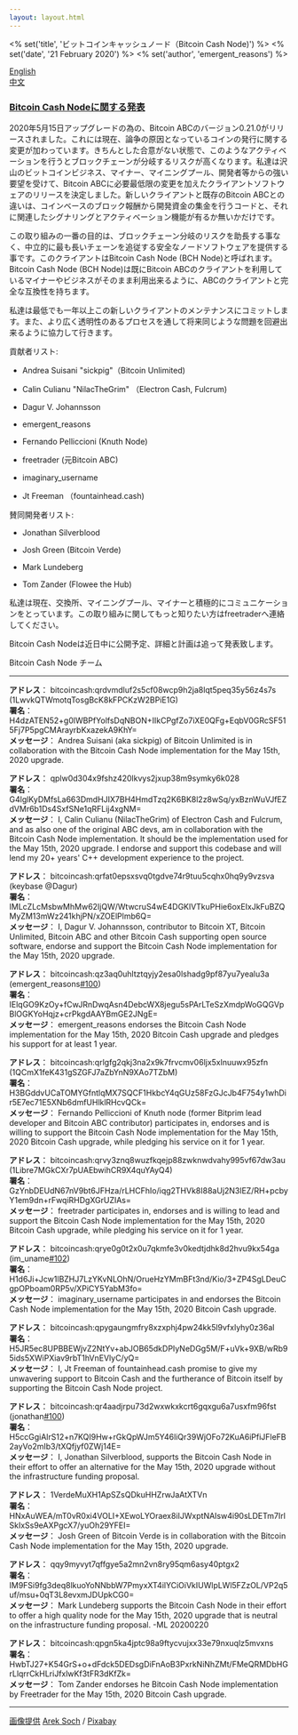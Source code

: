 ```yaml
---
layout: layout.html
---
```


<% set('title', 'ビットコインキャッシュノード（Bitcoin Cash Node)') %>
<% set('date', '21 February 2020') %>
<% set('author', 'emergent_reasons') %>

[English](https://read.cash/@freetrader/bitcoin-cash-node-003b2381)  
[中文](https://read.cash/@freetrader/bitcoin-cash-node-907e5878)

### [Bitcoin Cash Nodeに関する発表](#bitcoin-cash-nodeniguan-surufa-biao)

2020年5月15日アップグレードの為の、Bitcoin ABCのバージョン0.21.0がリリースされました。これには現在、論争の原因となっているコインの発行に関する変更が加わっています。きちんとした合意がない状態で、このようなアクティベーションを行うとブロックチェーンが分岐するリスクが高くなります。私達は沢山のビットコインビジネス、マイナー、マイニングプール、開発者等からの強い要望を受けて、Bitcoin ABCに必要最低限の変更を加えたクライアントソフトウェアのリリースを決定しました。新しいクライアントと既存のBitcoin ABCとの違いは、コインベースのブロック報酬から開発資金の集金を行うコードと、それに関連したシグナリングとアクティベーション機能が有るか無いかだけです。

この取り組みの一番の目的は、ブロックチェーン分岐のリスクを助長する事なく、中立的に最も長いチェーンを追従する安全なノードソフトウェアを提供する事です。このクライアントはBitcoin Cash Node (BCH Node)と呼ばれます。Bitcoin Cash Node (BCH Node)は既にBitcoin ABCのクライアントを利用しているマイナーやビジネスがそのまま利用出来るように、ABCのクライアントと完全な互換性を持ちます。

私達は最低でも一年以上この新しいクライアントのメンテナンスにコミットします。また、より広く透明性のあるプロセスを通して将来同じような問題を回避出来るように協力して行きます。

貢献者リスト:

*   Andrea Suisani "sickpig"（Bitcoin Unlimited)
    
*   Calin Culianu "NilacTheGrim" （Electron Cash, Fulcrum)
    
*   Dagur V. Johannsson
    
*   emergent\_reasons
    
*   Fernando Pelliccioni (Knuth Node)
    
*   freetrader (元Bitcoin ABC)
    
*   imaginary\_username
    
*   Jt Freeman （fountainhead.cash)

賛同開発者リスト:

*   Jonathan Silverblood
    
*   Josh Green (Bitcoin Verde)
    
*   Mark Lundeberg
    
*   Tom Zander (Flowee the Hub)

私達は現在、交換所、マイニングプール、マイナーと積極的にコミュニケーションをとっています。この取り組みに関してもっと知りたい方はfreetraderへ連絡してください。

Bitcoin Cash Nodeは近日中に公開予定、詳細と計画は追って発表致します。

Bitcoin Cash Node チーム

* * *

**アドレス**： bitcoincash:qrdvmdluf2s5cf08wcp9h2ja8lqt5peq35y56z4s7s (1LwvkQTWmotqTosgBcK8kFPCKzW2BPiE1G)  
**署名**： H4dzATEN52+g0lWBPfYolfsDqNBON+IIkCPgfZo7iXE0QFg+EqbV0GRcSF515Fj7P5pgCMArayrbKxazekA9KhY=  
**メッセージ**： Andrea Suisani (aka sickpig) of Bitcoin Unlimited is in collaboration with the Bitcoin Cash Node implementation for the May 15th, 2020 upgrade.

**アドレス**： qplw0d304x9fshz420lkvys2jxup38m9symky6k028  
**署名**： G4lglKyDMfsLa663DmdHJIX7BH4HmdTzq2K6BK8l2z8wSq/yxBznWuVJfEZdVMr6b1Ds4SxfSNe1qRFLij4xgNM=  
**メッセージ**： I, Calin Culianu (NilacTheGrim) of Electron Cash and Fulcrum, and as also one of the original ABC devs, am in collaboration with the Bitcoin Cash Node implementation. It should be the implementation used for the May 15th, 2020 upgrade. I endorse and support this codebase and will lend my 20+ years' C++ development experience to the project.

**アドレス**： bitcoincash:qrfat0epsxsvq0tgdve74r9tuu5cqhx0hq9y9vzsva (keybase @Dagur)  
**署名**： IMLcZLcMsbwMhMw62IjQW/WtwcruS4wE4DGKlVTkuPHie6oxEIxJkFuBZQMyZM13mWz241khjPN/xZOElPlmb6Q=  
**メッセージ**： I, Dagur V. Johannsson, contributor to Bitcoin XT, Bitcoin Unlimited, Bitcoin ABC and other Bitcoin Cash supporting open source software, endorse and support the Bitcoin Cash Node implementation for the May 15th, 2020 upgrade.

**アドレス**： bitcoincash:qz3aq0uhltztqyjy2esa0lshadg9pf87yu7yealu3a (emergent\_reasons[#100](/search?q=%23100))  
**署名**： IElqGO9KzOy+fCwJRnDwqAsn4DebcWX8jegu5sPArLTeSzXmdpWoGQGVpBlOGKYoHqjz+crPkgdAAYBmGE2JNgE=  
**メッセージ**： emergent\_reasons endorses the Bitcoin Cash Node implementation for the May 15th, 2020 Bitcoin Cash upgrade and pledges his support for at least 1 year.

**アドレス**： bitcoincash:qrlgfg2qkj3na2x9k7frvcmv06ljx5xlnuuwx95zfn (1QCmX1feK431gSZGFJ7aZbYnN9XAo7TZbM)  
**署名**： H3BGddvUCaTOMYGfntlqMX7SQCF1HkbcY4qGUz58FzGJcJb4F754y1whDir5E7ec71E5XNb6dmfUHlklRHcvQCk=  
**メッセージ**： Fernando Pelliccioni of Knuth node (former Bitprim lead developer and Bitcoin ABC contributor) participates in, endorses and is willing to support the Bitcoin Cash Node implementation for the May 15th, 2020 Bitcoin Cash upgrade, while pledging his service on it for 1 year.

**アドレス**： bitcoincash:qrvy3znq8wuzfkqejp88zwknwdvahy995vf67dw3au (1Libre7MGkCXr7pUAEbwihCR9X4quYAyQ4)  
**署名**： GzYnbDEUdN67nV9bt6JFHza/rLHCFhIo/iqg2THVk8I88aUj2N3lEZ/RH+pcbyY1em9dn+rFwqiRHDgXGrUZIAs=  
**メッセージ**： freetrader participates in, endorses and is willing to lead and support the Bitcoin Cash Node implementation for the May 15th, 2020 Bitcoin Cash upgrade, while pledging his service on it for 1 year.

**アドレス**： bitcoincash:qrye0g0t2x0u7qkmfe3v0kedtjdhk8d2hvu9kx54ga (im\_uname[#102](/search?q=%23102))  
**署名**： H1d6Ji+Jcw1lBZHJ7LzYKvNLOhN/OrueHzYMmBFt3nd/Kio/3+ZP4SgLDeuCgpOPboam0RP5v/XPiCY5YabM3fo=  
**メッセージ**： imaginary\_username participates in and endorses the Bitcoin Cash Node implementation for the May 15th, 2020 Bitcoin Cash upgrade.

**アドレス**： bitcoincash:qpygaungmfry8xzxphj4pw24kk5l9vfxlyhy0z36al  
**署名**： H5JR5ec8UPBBEWjvZ2NtYv+abJOB65dkDPIyNeDGg5M/F+uVk+9XB/wRb95ids5XWiPXiav9rbT1hVnEVlyC/yQ=  
**メッセージ**： I, Jt Freeman of fountainhead.cash promise to give my unwavering support to Bitcoin Cash and the furtherance of Bitcoin itself by supporting the Bitcoin Cash Node project.

**アドレス**： bitcoincash:qr4aadjrpu73d2wxwkxkcrt6gqxgu6a7usxfm96fst (jonathan[#100](/search?q=%23100))  
**署名**： H5ccGgiAlrS12+n7KQI9Hw+rGkQpWJm5Y46liQr39WjOFo72KuA6iPfiJFleFB2ayVo2mIb3/tXQfjyf0ZWj14E=  
**メッセージ**： I, Jonathan Silverblood, supports the Bitcoin Cash Node in their effort to offer an alternative for the May 15th, 2020 upgrade without the infrastructure funding proposal.

**アドレス**： 1VerdeMuXH1ApSZsQDkuHHZrwJaAtXTVn  
**署名**： HNxAuWEA/mT0vR0xi4VOLI+XEwoLYOraex8iIJWxptNAIsw4i90sLDETm7IrlSkIxSs9eAXPgcX7/yuOh29YFEI=  
**メッセージ**： Josh Green of Bitcoin Verde is in collaboration with the Bitcoin Cash Node implementation for the May 15th, 2020 upgrade.

**アドレス**： qqy9myvyt7qffgye5a2mn2vn8ry95qm6asy40ptgx2  
**署名**： IM9FSi9fg3deq8lkuoYoNNbbW7PmyxXT4ilYCiOiVkIUWlpLWl5FZzOL/VP2q5uf/msu+0qT3L8evxmJDUpkCG0=  
**メッセージ**： Mark Lundeberg supports the Bitcoin Cash Node in their effort to offer a high quality node for the May 15th, 2020 upgrade that is neutral on the infrastructure funding proposal. -ML 20200220

**アドレス**： bitcoincash:qpgn5ka4jptc98a9ftycvujxx33e79nxuqlz5mvxns  
**署名**： HwbTJ27+K54GrS+o+dFdck5DEDsgDiFnAoB3PxrkNiNhZMt/FMeQRMDbHGrLlqrrCkHLriJfxlwKf3tFR3dKfZk=  
**メッセージ**： Tom Zander endorses he Bitcoin Cash Node implementation by Freetrader for the May 15th, 2020 Bitcoin Cash upgrade.

* * * 

[画像提供](https://pixabay.com/photos/pencil-diversity-team-spectrum-4552590/) [Arek Soch](https://pixabay.com/users/qimono-1962238/?utm_source=link-attribution&utm_medium=referral&utm_campaign=image&utm_content=4552590) / [Pixabay](https://pixabay.com/?utm_source=link-attribution&utm_medium=referral&utm_campaign=image&utm_content=4552590)
